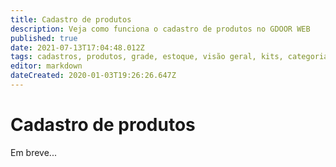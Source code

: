 ```yaml
---
title: Cadastro de produtos
description: Veja como funciona o cadastro de produtos no GDOOR WEB
published: true
date: 2021-07-13T17:04:48.012Z
tags: cadastros, produtos, grade, estoque, visão geral, kits, categorias
editor: markdown
dateCreated: 2020-01-03T19:26:26.647Z
---
```


# Cadastro de produtos

Em breve...


